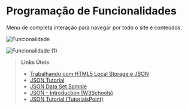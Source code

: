 # Programação de Funcionalidades

Menu de completa interação para navegar por todo o site e conteúdos.

![Funcionalidade ](https://user-images.githubusercontent.com/107358955/203879432-4f4a784f-1673-4a6b-9819-f1e2ec625e0c.png)

![Funcionalidade  (1)](https://user-images.githubusercontent.com/107358955/203879574-af516e04-ca81-4d8e-b9e4-070b22385779.png)


> **Links Úteis**:
>
> - [Trabalhando com HTML5 Local Storage e JSON](https://www.devmedia.com.br/trabalhando-com-html5-local-storage-e-json/29045)
> - [JSON Tutorial](https://www.w3resource.com/JSON)
> - [JSON Data Set Sample](https://opensource.adobe.com/Spry/samples/data_region/JSONDataSetSample.html)
> - [JSON - Introduction (W3Schools)](https://www.w3schools.com/js/js_json_intro.asp)
> - [JSON Tutorial (TutorialsPoint)](https://www.tutorialspoint.com/json/index.htm)
